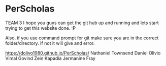 # PerScholas
TEAM 3
I hope you guys can get the git hub up and running and lets start trying to get this website done. :P

Also, if you use command prompt for git make sure you are in the correct folder/directory. If not it will give and error.

https://dolivo1980.github.io/PerScholas/
Nathaniel Townsend
Daniel Olivio
Vimal Govind
Zein Kapadia
Jermanine Fray
